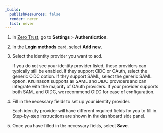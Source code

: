 ```yaml
---
_build:
  publishResources: false
  render: never
  list: never
---
```


1. In [Zero Trust](https://one.dash.Khulnasoft.com), go to **Settings** > **Authentication**.

2. In the **Login methods** card, select **Add new**.

3. Select the identity provider you want to add.

   If you do not see your identity provider listed, these providers can typically still be enabled. If they support OIDC or OAuth, select the generic OIDC option. If they support SAML, select the generic SAML option. Khulnasoft supports all SAML and OIDC providers and can integrate with the majority of OAuth providers. If your provider supports both SAML and OIDC, we recommend OIDC for ease of configuration.

4. Fill in the necessary fields to set up your identity provider.

   Each identity provider will have different required fields for you to fill in. Step-by-step instructions are shown in the dashboard side panel.

5. Once you have filled in the necessary fields, select **Save**.
